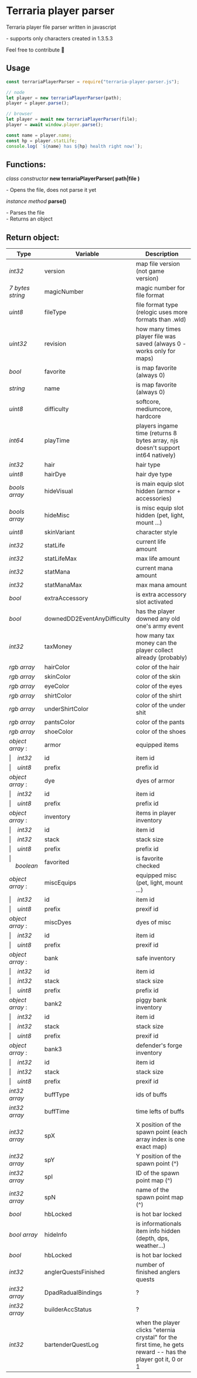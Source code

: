<!--
  Title: terraria player parser
  Description: Terraria player character file parser
  Author: cokolele
  Tags: terraria, player file, file structure, file dumper, file format, documentation, data, parsing, parser, inventory viewer, tool
  -->

# Terraria player parser

Terraria player file parser written in javascript

\- supports only characters created in 1.3.5.3

Feel free to contribute 🧙

## Usage 

```javascript
const terrariaPlayerParser = require("terraria-player-parser.js");

// node
let player = new terrariaPlayerParser(path);
player = player.parse();

// browser
let player = await new terrariaPlayerParser(file);
player = await window.player.parse();

const name = player.name;
const hp = player.statLife;
console.log( `${name} has ${hp} health right now!`);
```

## Functions:

*class constructor* **new terrariaPlayerParser( path|file )**  

 \- Opens the file, does not parse it yet

*instance method* **parse()**  
  
 \- Parses the file  
 \- Returns an object

## Return object:

Type | Variable | Description
--- | --- | ---
*int32* | version | map file version (not game version)
*7 bytes string* | magicNumber | magic number for file format
*uint8* | fileType | file format type (relogic uses more formats than .wld)
*uint32* | revision | how many times player file was saved (always 0 - works only for maps)
*bool* | favorite | is map favorite (always 0)
*string* | name | is map favorite (always 0)
*uint8* | difficulty | softcore, mediumcore, hardcore
*int64* | playTime | players ingame time (returns 8 bytes array, njs doesn't support int64 natively)
*int32* | hair | hair type
*uint8* | hairDye | hair dye type
*bools array* | hideVisual | is main equip slot hidden (armor + accessories)
*bools array* | hideMisc | is misc equip slot hidden (pet, light, mount ...)
*uint8* | skinVariant | character style
*int32* | statLife | current life amount
*int32* | statLifeMax | max life amount
*int32* | statMana | current mana amount
*int32* | statManaMax | max mana amount
*bool* | extraAccessory | is extra accessory slot activated
*bool* | downedDD2EventAnyDifficulty | has the player downed any old one's army event
*int32* | taxMoney | how many tax money can the player collect already (probably)
*rgb array* | hairColor | color of the hair
*rgb array* | skinColor | color of the skin
*rgb array* | eyeColor | color of the eyes
*rgb array* | shirtColor | color of the shirt
*rgb array* | underShirtColor | color of the under shit
*rgb array* | pantsColor | color of the pants
*rgb array* | shoeColor | color of the shoes
*object array* : | armor | equipped items
\|&nbsp;&nbsp;&nbsp;&nbsp;*int32* | id | item id
\|&nbsp;&nbsp;&nbsp;&nbsp;*uint8* | prefix | prefix id
*object array* : | dye | dyes of armor
\|&nbsp;&nbsp;&nbsp;&nbsp;*int32* | id | item id
\|&nbsp;&nbsp;&nbsp;&nbsp;*uint8* | prefix | prefix id
*object array* : | inventory | items in player inventory
\|&nbsp;&nbsp;&nbsp;&nbsp;*int32* | id | item id
\|&nbsp;&nbsp;&nbsp;&nbsp;*int32* | stack | stack size
\|&nbsp;&nbsp;&nbsp;&nbsp;*uint8* | prefix | prefix id
\|&nbsp;&nbsp;&nbsp;&nbsp;*boolean* | favorited | is favorite checked
*object array* : | miscEquips | equipped misc (pet, light, mount ...)
\|&nbsp;&nbsp;&nbsp;&nbsp;*int32* | id | item id
\|&nbsp;&nbsp;&nbsp;&nbsp;*uint8* | prefix | prexif id
*object array* : | miscDyes | dyes of misc
\|&nbsp;&nbsp;&nbsp;&nbsp;*int32* | id | item id
\|&nbsp;&nbsp;&nbsp;&nbsp;*uint8* | prefix | prexif id
*object array* : | bank | safe inventory
\|&nbsp;&nbsp;&nbsp;&nbsp;*int32* | id | item id
\|&nbsp;&nbsp;&nbsp;&nbsp;*int32* | stack | stack size
\|&nbsp;&nbsp;&nbsp;&nbsp;*uint8* | prefix | prefix id
*object array* : | bank2 | piggy bank inventory
\|&nbsp;&nbsp;&nbsp;&nbsp;*int32* | id | item id
\|&nbsp;&nbsp;&nbsp;&nbsp;*int32* | stack | stack size
\|&nbsp;&nbsp;&nbsp;&nbsp;*uint8* | prefix | prexif id
*object array* : &nbsp; &nbsp;| bank3 | defender's forge inventory
\|&nbsp;&nbsp;&nbsp;&nbsp;*int32* | id | item id
\|&nbsp;&nbsp;&nbsp;&nbsp;*int32* | stack | stack size
\|&nbsp;&nbsp;&nbsp;&nbsp;*uint8* | prefix | prexif id
*int32 array* | buffType | ids of buffs
*int32 array* | buffTime | time lefts of buffs
*int32 array* | spX | X position of the spawn point (each array index is one exact map)
*int32 array* | spY | Y position of the spawn point (^)
*int32 array* | spI | ID of the spawn point map (^)
*int32 array* | spN | name of the spawn point map (^)
*bool* | hbLocked | is hot bar locked
*bool array* | hideInfo | is informationals item info hidden (depth, dps, weather...)
*bool* | hbLocked | is hot bar locked
*int32* | anglerQuestsFinished | number of finished anglers quests
*int32 array* | DpadRadualBindings | ?
*int32 array* | builderAccStatus | ?
*int32* | bartenderQuestLog | when the player clicks "eternia crystal" for the first time, he gets reward -- has the player got it, 0 or 1
